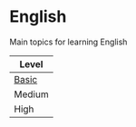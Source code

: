 # English
Main topics for learning English

| Level      |
| ---------- |
| [Basic](https://github.com/DLesmes/English/blob/main/Basic.md)      |
| Medium     |
| High       |
